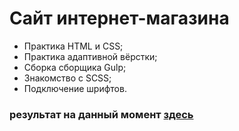 # Сайт интернет-магазина
- Практика HTML и CSS;
- Практика адаптивной вёрстки;
- Сборка сборщика Gulp;
- Знакомство с SCSS;
- Подключение шрифтов.
### результат на данный момент [здесь](https://artyomusov.github.io/kidol_gulp/)
